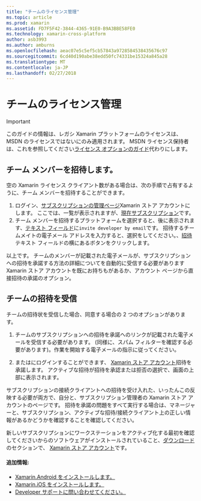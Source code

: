 ```yaml
---
title: "チームのライセンス管理"
ms.topic: article
ms.prod: xamarin
ms.assetid: FD7F5F42-3844-4365-91E0-B9A3BBE58FE0
ms.technology: xamarin-cross-platform
author: asb3993
ms.author: amburns
ms.openlocfilehash: aeac07e5c5ef5cb57843a9728584538435676c97
ms.sourcegitcommit: 6cd40d190abe38edd50fc74331be15324a845a28
ms.translationtype: MT
ms.contentlocale: ja-JP
ms.lasthandoff: 02/27/2018
---
```

# <a name="team-license-management"></a>チームのライセンス管理

> [!IMPORTANT]
> このガイドの情報は、レガシ Xamarin プラットフォームのライセンスは、MSDN のライセンスではないにのみ適用されます。 MSDN ライセンス保持者は、これを参照してください[ライセンス オプションのガイド](~/cross-platform/get-started/requirements.md)代わりにします。


## <a name="inviting-team-members"></a>チーム メンバーを招待します。
空の Xamarin ライセンス クライアント数がある場合は、次の手順で占有するように、チーム メンバーを招待することができます。

1.  ログイン、[サブスクリプションの管理ページ](https://store.xamarin.com/account/my/subscription)Xamarin ストア アカウントにします。 ここでは、一覧が表示されますが、[現在サブスクリプション](http://screencast.com/t/BdOamw5Z)です。
2.  チーム メンバーを招待するプラットフォームを選択すると、後に表示されます、[テキスト フィールド](http://screencast.com/t/APdCrwaN)に`invite developer by email`です。 招待するチームメイトの電子メール アドレスを入力すると、選択をしてください。、[招待](http://screencast.com/t/vjQAIBpT)テキスト フィールドの横にあるボタンをクリックします。

以上です。 チームのメンバーが記載された電子メールが、サブスクリプションへの招待を承諾する方法の詳細についてを自動的に受信する必要がありますXamarin ストア アカウントを既にお持ちもがあるか、アカウント ページから直接招待の承諾のオプション。

## <a name="accepting-team-invitations"></a>チームの招待を受信
チームの招待状を受信した場合、同意する場合の 2 つのオプションがあります。

1.  チームのサブスクリプションへの招待を承諾へのリンクが記載された電子メールを受信する必要があります。 (同様に、スパム フィルターを確認する必要があります)。作業を開始する電子メールの指示に従ってください。 

2.  またはにログインすることができます、 [Xamarin ストア アカウント](http://store.xamarin.com/account/my/subscription)招待を承諾します。 アクティブな招待が招待を承認または拒否の選択で、画面の上部に表示されます。

サブスクリプションの接続クライアントへの招待を受け入れた、いったんこの反映する必要が両方で、自分と、サブスクリプション管理者の Xamarin ストア アカウントのページです。 招待を承諾の問題をすべて実行する場合は、マネージャーと、サブスクリプション、アクティブな招待/接続クライアント上の正しい情報があるかどうかを確認することを確認してください。

新しいサブスクリプションにワークステーションをアクティブ化する最初を確認してくださいからのソフトウェアがインストールされていること、[ダウンロード](https://store.xamarin.com/account/my/subscription/downloads)のセクションで、 [Xamarin ストア アカウント](http://store.xamarin.com/account/my/subscription)です。

#### <a name="additional-information"></a>追加情報:

-   [Xamarin.Android をインストールします。](~/android/get-started/installation/index.md)
-   [Xamarin.iOS をインストールします。](~/ios/get-started/installation/index.md)
-   [Developer サポートに問い合わせてください。](http://xamarin.com/support)
